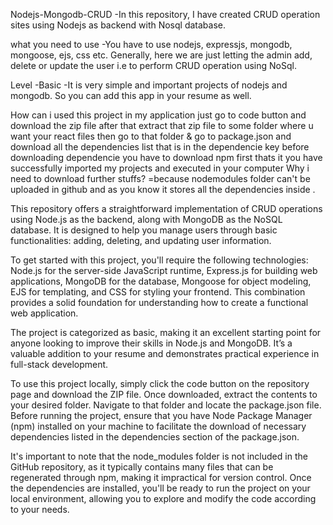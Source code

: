 Nodejs-Mongodb-CRUD
-In this repository, I have created CRUD operation sites using Nodejs as backend with Nosql database.

what you need to use
-You have to use nodejs, expressjs, mongodb, mongoose, ejs, css etc. Generally, here we are just letting the admin add, delete or update the user i.e to perform CRUD operation using NoSql.

Level
-Basic -It is very simple and important projects of nodejs and mongodb. So you can add this app in your resume as well.

How can i used this project in my application
just go to code button and download the zip file
after that extract that zip file to some folder where u want your react files
then go to that folder & go to package.json and download all the dependencies list that is in the dependencie key
before downloading dependencie you have to download npm first
thats it you have successfully imported my projects and executed in your computer Why i need to download further stuffs? =because nodemodules folder can't be uploaded in github and as you know it stores all the dependencies inside .

This repository offers a straightforward implementation of CRUD operations using Node.js as the backend, along with MongoDB as the NoSQL database. It is designed to help you manage users through basic functionalities: adding, deleting, and updating user information.

To get started with this project, you'll require the following technologies: Node.js for the server-side JavaScript runtime, Express.js for building web applications, MongoDB for the database, Mongoose for object modeling, EJS for templating, and CSS for styling your frontend. This combination provides a solid foundation for understanding how to create a functional web application.

The project is categorized as basic, making it an excellent starting point for anyone looking to improve their skills in Node.js and MongoDB. It’s a valuable addition to your resume and demonstrates practical experience in full-stack development.

To use this project locally, simply click the code button on the repository page and download the ZIP file. Once downloaded, extract the contents to your desired folder. Navigate to that folder and locate the package.json file. Before running the project, ensure that you have Node Package Manager (npm) installed on your machine to facilitate the download of necessary dependencies listed in the dependencies section of the package.json.

It's important to note that the node_modules folder is not included in the GitHub repository, as it typically contains many files that can be regenerated through npm, making it impractical for version control. Once the dependencies are installed, you'll be ready to run the project on your local environment, allowing you to explore and modify the code according to your needs.
